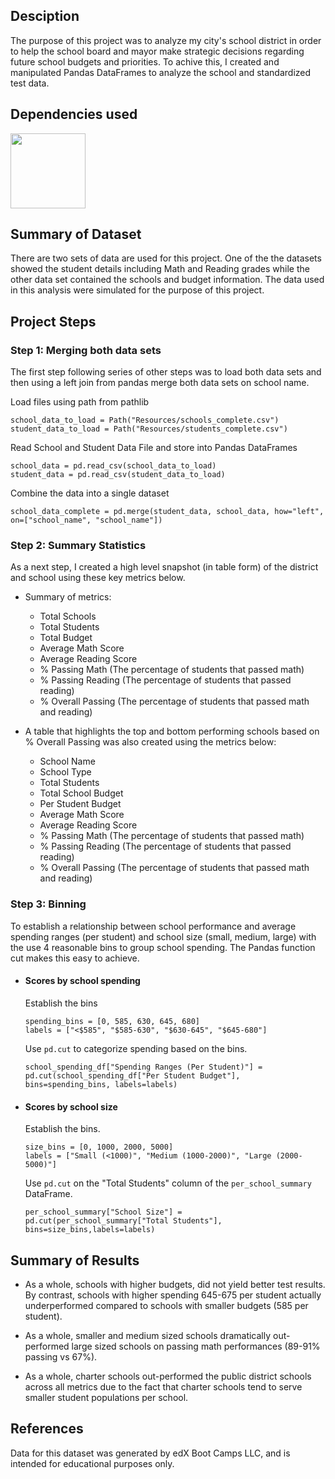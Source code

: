 ## Desciption
The purpose of this project was to analyze my city's school district in order to help the school board and mayor make strategic decisions regarding future school budgets and priorities. To achive this, I created and manipulated Pandas DataFrames to analyze the school and standardized test data.
## Dependencies used
<img width="120" src = https://user-images.githubusercontent.com/107348074/236379825-80dc02bc-46c1-46fa-9634-dc28cdcb5704.png>
                       
## Summary of Dataset
There are two sets of data are used for this project. One of the the datasets showed the student details including Math and Reading grades while the other data set contained the schools and budget information. The data used in this analysis were simulated for the purpose of this project.
## Project Steps
### Step 1: Merging both data sets 
The first step following series of other steps was to load both data sets and then using a left join from pandas merge both data sets on school name. 

  Load files using path from pathlib
  
    school_data_to_load = Path("Resources/schools_complete.csv")
    student_data_to_load = Path("Resources/students_complete.csv")

  Read School and Student Data File and store into Pandas DataFrames 
  
    school_data = pd.read_csv(school_data_to_load)
    student_data = pd.read_csv(student_data_to_load)

  Combine the data into a single dataset
  
    school_data_complete = pd.merge(student_data, school_data, how="left", on=["school_name", "school_name"])
    
### Step 2: Summary Statistics
As a next step, I created a high level snapshot (in table form) of the district and school using these key metrics below.   
- Summary of metrics:
  - Total Schools
  - Total Students
  - Total Budget
  - Average Math Score
  - Average Reading Score
  - % Passing Math (The percentage of students that passed math)
  - % Passing Reading (The percentage of students that passed reading)
  - % Overall Passing (The percentage of students that passed math and reading)  


- A table that highlights the top and bottom performing schools based on % Overall Passing was also created using the metrics below:
  - School Name
  - School Type
  - Total Students
  - Total School Budget
  - Per Student Budget
  - Average Math Score
  - Average Reading Score
  - % Passing Math (The percentage of students that passed math)
  - % Passing Reading (The percentage of students that passed reading)
  - % Overall Passing (The percentage of students that passed math and reading)

### Step 3: Binning
To establish a relationship between school performance and average spending ranges (per student) and school size (small, medium, large) with the use 4 reasonable bins to group school spending. The Pandas function cut makes this easy to achieve.  
- #### Scores by school spending
  
  Establish the bins 
  
      spending_bins = [0, 585, 630, 645, 680]
      labels = ["<$585", "$585-630", "$630-645", "$645-680"]

  Use `pd.cut` to categorize spending based on the bins.
  
      school_spending_df["Spending Ranges (Per Student)"] = pd.cut(school_spending_df["Per Student Budget"], bins=spending_bins, labels=labels)

- #### Scores by school size

  Establish the bins.
  
      size_bins = [0, 1000, 2000, 5000]
      labels = ["Small (<1000)", "Medium (1000-2000)", "Large (2000-5000)"]

  Use `pd.cut` on the "Total Students" column of the `per_school_summary` DataFrame.

      per_school_summary["School Size"] = pd.cut(per_school_summary["Total Students"], bins=size_bins,labels=labels)


## Summary of Results

* As a whole, schools with higher budgets, did not yield better test results. By contrast, schools with higher spending 645-675 per student actually underperformed compared to schools with smaller budgets (585 per student).

* As a whole, smaller and medium sized schools dramatically out-performed large sized schools on passing math performances (89-91% passing vs 67%).

* As a whole, charter schools out-performed the public district schools across all metrics due to the fact that charter schools tend to serve smaller student populations per school.

## References
Data for this dataset was generated by edX Boot Camps LLC, and is intended for educational purposes only.

